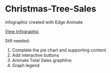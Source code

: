 Christmas-Tree-Sales
====================

infographic created with Edge Animate

[View Infographic](http://endodoug.github.io/Christmas-Tree-Sales)

Still needed:

1. Complete the pie chart and supporting content
2. Add interactive buttons 
3. Animate Total Sales graphline
4. Graph legend
